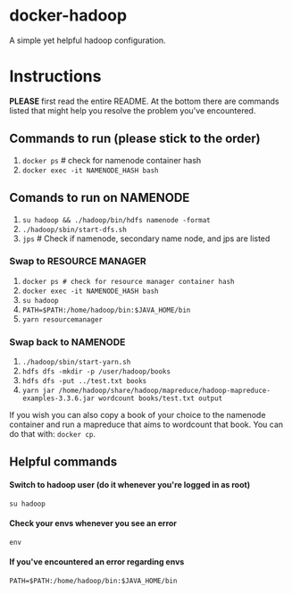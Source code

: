 # docker-hadoop
A simple yet helpful hadoop configuration.

# Instructions

**PLEASE** first read the entire README. At the bottom there are commands listed that might help you resolve the problem you've encountered.

## Commands to run (please stick to the order)
1. `docker ps` # check for namenode container hash
2. `docker exec -it NAMENODE_HASH bash`

## Comands to run on **NAMENODE**
1. `su hadoop && ./hadoop/bin/hdfs namenode -format`
2. `./hadoop/sbin/start-dfs.sh`
3. `jps` # Check if namenode, secondary name node, and jps are listed

### Swap to **RESOURCE MANAGER**
1. `docker ps # check for resource manager container hash`
2. `docker exec -it NAMENODE_HASH bash`
3. `su hadoop`
4. `PATH=$PATH:/home/hadoop/bin:$JAVA_HOME/bin`
5. `yarn resourcemanager`

### Swap back to **NAMENODE**
1. `./hadoop/sbin/start-yarn.sh`
2. `hdfs dfs -mkdir -p /user/hadoop/books`
3. `hdfs dfs -put ../test.txt books`
4. `yarn jar /home/hadoop/share/hadoop/mapreduce/hadoop-mapreduce-examples-3.3.6.jar wordcount books/test.txt output`

If you wish you can also copy a book of your choice to the namenode container and run a mapreduce that aims to wordcount that book. You can do that with: `docker cp`.

## Helpful commands

#### Switch to hadoop user (do it whenever you're logged in as root)
`su hadoop`

#### Check your envs whenever you see an error
`env `

#### If you've encountered an error regarding envs
`PATH=$PATH:/home/hadoop/bin:$JAVA_HOME/bin`
